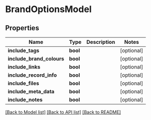 # BrandOptionsModel

## Properties
Name | Type | Description | Notes
------------ | ------------- | ------------- | -------------
**include_tags** | **bool** |  | [optional] 
**include_brand_colours** | **bool** |  | [optional] 
**include_links** | **bool** |  | [optional] 
**include_record_info** | **bool** |  | [optional] 
**include_files** | **bool** |  | [optional] 
**include_meta_data** | **bool** |  | [optional] 
**include_notes** | **bool** |  | [optional] 

[[Back to Model list]](../README.md#documentation-for-models) [[Back to API list]](../README.md#documentation-for-api-endpoints) [[Back to README]](../README.md)


